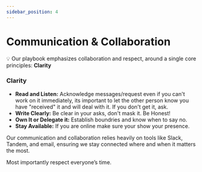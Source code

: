 ```yaml
---
sidebar_position: 4
---
```

# Communication & Collaboration

💡 Our playbook emphasizes collaboration and respect, around a single core principles: **Clarity**

### Clarity

- **Read and Listen:** Acknowledge messages/request even if you can't work on it immediately, its important to let the other person know you have "received" it and will deal with it. If you don't get it, ask.
- **Write Clearly:** Be clear in your asks, don't mask it. Be Honest!
- **Own It or Delegate it:** Establish boundries and know when to say no.
- **Stay Available:** If you are online make sure your show your presence.

Our communication and collaboration relies heavily on tools like Slack, Tandem, and email, ensuring we stay connected where and when it matters the most.

Most importantly respect everyone’s time.
